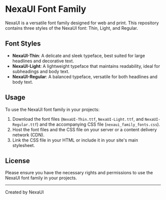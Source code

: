 
# NexaUI Font Family

NexaUI is a versatile font family designed for web and print. This repository contains three styles of the NexaUI font: Thin, Light, and Regular.

## Font Styles

- **NexaUI-Thin**: A delicate and sleek typeface, best suited for large headlines and decorative text.
- **NexaUI-Light**: A lightweight typeface that maintains readability, ideal for subheadings and body text.
- **NexaUI-Regular**: A balanced typeface, versatile for both headlines and body text.

## Usage

To use the NexaUI font family in your projects:

1. Download the font files (`NexaUI-Thin.ttf`, `NexaUI-Light.ttf`, and `NexaUI-Regular.ttf`) and the accompanying CSS file (`nexaui_family_fonts.css`).
2. Host the font files and the CSS file on your server or a content delivery network (CDN).
3. Link the CSS file in your HTML or include it in your site's main stylesheet.

## License

Please ensure you have the necessary rights and permissions to use the NexaUI font family in your projects.

---

Created by NexaUI

